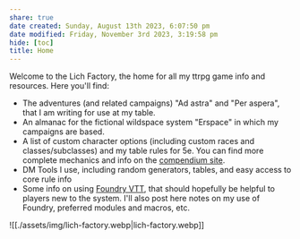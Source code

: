 ```yaml
---
share: true
date created: Sunday, August 13th 2023, 6:07:50 pm
date modified: Friday, November 3rd 2023, 3:19:58 pm
hide: [toc]
title: Home
---
```


Welcome to the Lich Factory, the home for all my ttrpg game info and resources.  Here you'll find:

- The adventures (and related campaigns) "Ad astra" and "Per aspera", that I am writing for use at my table. 
- An almanac for the fictional wildspace system "Erspace" in which my campaigns are based. 
- A list of custom character options (including custom races and classes/subclasses) and my table rules for 5e. You can find more complete mechanics and info on the [compendium site](https://5e-compendium.lichfactory.com). 
- DM Tools I use, including random generators, tables, and easy access to core rule info 
- Some info on using [Foundry VTT](https://foundryvtt.com), that should hopefully be helpful to players new to the system. I'll also post here notes on my use of Foundry, preferred modules and macros, etc. 

![[./assets/img/lich-factory.webp|lich-factory.webp]]